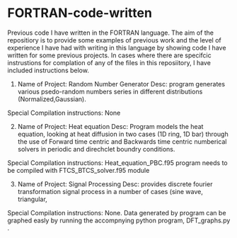 # FORTRAN-code-written
Previous code I have written in the FORTRAN language. The aim of the repositiory is to provide some examples of previous work and the level of experience I have had with writing in this language by showing code I have written for some previous projects. In cases where there are specifcic instrustions for complation of any of the files in this reposiitory, I have included instructions below.

1. Name of Project: Random Number Generator
Desc: program generates various psedo-random numbers series in different distributions (Normalized,Gaussian).

Special Compilation instructions: None

2. Name of Project: Heat equation
Desc: Program models the heat equation, looking at heat diffusion in two cases (1D ring, 1D bar) through the use of Forward time centric and Backwards time centric numberical solvers in periodic and direchclet boundry conditions. 

Special Compilation instructions:  Heat_equation_PBC.f95 program needs to be compiled with FTCS_BTCS_solver.f95 module

3. Name of Project: Signal Processing
Desc: provides discrete fourier transformation signal process in a number of cases (sine wave, triangular,  

Special Compilation instructions: None. Data generated by program can be graphed easly by running the accompnying python program, DFT_graphs.py .
